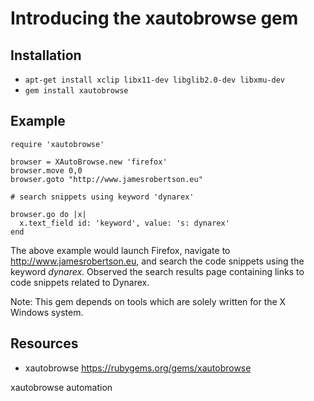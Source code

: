 # Introducing the xautobrowse gem

## Installation

* `apt-get install xclip libx11-dev libglib2.0-dev libxmu-dev`
* `gem install xautobrowse`

## Example 

    require 'xautobrowse'

    browser = XAutoBrowse.new 'firefox'
    browser.move 0,0
    browser.goto "http://www.jamesrobertson.eu"

    # search snippets using keyword 'dynarex'

    browser.go do |x|
      x.text_field id: 'keyword', value: 's: dynarex' 
    end

The above example would launch Firefox, navigate to http://www.jamesrobertson.eu, and search the code snippets using the keyword *dynarex*. Observed the search results page containing links to code snippets related to Dynarex.

Note: This gem depends on tools which are solely written for the X Windows system.

## Resources

* xautobrowse https://rubygems.org/gems/xautobrowse

xautobrowse automation
